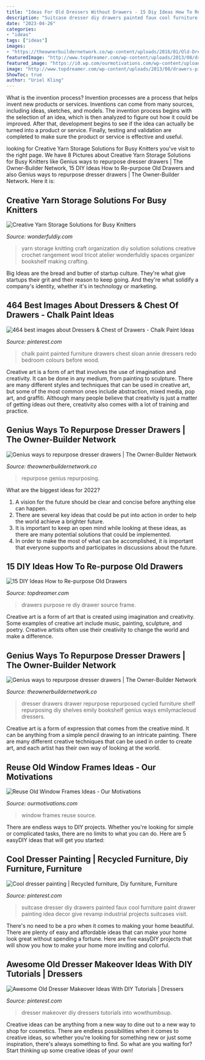 ```yaml
---
title: "Ideas For Old Dressers Without Drawers - 15 Diy Ideas How To Re-purpose Old Drawers"
description: "Suitcase dresser diy drawers painted faux cool furniture paint drawer painting idea decor give revamp industrial projects suitcases visit"
date: "2023-04-26"
categories:
- "ideas"
tags: ["ideas"]
images:
- "https://theownerbuildernetwork.co/wp-content/uploads/2016/01/Old-Dresser-Drawer-Repurposing-Ideas-09.jpg"
featuredImage: "http://www.topdreamer.com/wp-content/uploads/2013/08/drawers-picture-frame.jpg"
featured_image: "https://i0.wp.com/ourmotivations.com/wp-content/uploads/2017/08/reuse-old-window-frames-ideas-2.jpg?resize=621%2C828"
image: "http://www.topdreamer.com/wp-content/uploads/2013/08/drawers-picture-frame.jpg"
ShowToc: true
author: "Uriel Kling"
---
```



What is the invention process?
Invention processes are a process that helps invent new products or services. Inventions can come from many sources, including ideas, sketches, and models. The invention process begins with the selection of an idea, which is then analyzed to figure out how it could be improved. After that, development begins to see if the idea can actually be turned into a product or service. Finally, testing and validation are completed to make sure the product or service is effective and useful.

	

		
looking for Creative Yarn Storage Solutions for Busy Knitters you've visit to the right page. We have 8 Pictures about Creative Yarn Storage Solutions for Busy Knitters like Genius ways to repurpose dresser drawers | The Owner-Builder Network, 15 DIY Ideas How to Re-purpose Old Drawers and also Genius ways to repurpose dresser drawers | The Owner-Builder Network. Here it is:
		
    
## Creative Yarn Storage Solutions For Busy Knitters

<img loading=lazy src="https://cdn.wonderfuldiy.com/wp-content/uploads/2016/08/Corner-yarn-bookshelf.jpg" onerror="this.onerror=null;this.src='https://tse3.mm.bing.net/th?id=OIP.Phod19Y0rmM1Wh05972vKgHaLL&amp;pid=15.1';" alt="Creative Yarn Storage Solutions for Busy Knitters">

_Source: wonderfuldiy.com_

>yarn storage knitting craft organization diy solution solutions creative crochet rangement wool tricot atelier wonderfuldiy spaces organizer bookshelf making crafting. 

	

Big Ideas are the bread and butter of startup culture. They're what give startups their grit and their reason to keep going. And they're what solidify a company's identity, whether it's in technology or marketing.

    
## 464 Best Images About Dressers &amp; Chest Of Drawers - Chalk Paint Ideas

<img loading=lazy src="https://s-media-cache-ak0.pinimg.com/736x/da/4d/6a/da4d6a0feee9fbc11a5425839e353575--furniture-redo-painted-furniture.jpg" onerror="this.onerror=null;this.src='https://tse1.mm.bing.net/th?id=OIP.pC4MTSKDpumoCN8GV7fbSgHaJ4&amp;pid=15.1';" alt="464 best images about Dressers &amp; Chest of Drawers - Chalk Paint Ideas">

_Source: pinterest.com_

>chalk paint painted furniture drawers chest sloan annie dressers redo bedroom colours before wood. 

	

Creative art is a form of art that involves the use of imagination and creativity. It can be done in any medium, from painting to sculpture. There are many different styles and techniques that can be used in creative art, but some of the most common ones include abstraction, mixed media, pop art, and graffiti. Although many people believe that creativity is just a matter of getting ideas out there, creativity also comes with a lot of training and practice.

    
## Genius Ways To Repurpose Dresser Drawers | The Owner-Builder Network

<img loading=lazy src="https://theownerbuildernetwork.co/wp-content/uploads/2016/01/Old-Dresser-Drawer-Repurposing-Ideas-24.jpg" onerror="this.onerror=null;this.src='https://tse3.mm.bing.net/th?id=OIP.Z90XVumiwkzmK4ONwAY6JwHaJ4&amp;pid=15.1';" alt="Genius ways to repurpose dresser drawers | The Owner-Builder Network">

_Source: theownerbuildernetwork.co_

>repurpose genius repurposing. 

	

What are the biggest ideas for 2022?
1. A vision for the future should be clear and concise before anything else can happen. 
2. There are several key ideas that could be put into action in order to help the world achieve a brighter future. 
3. It is important to keep an open mind while looking at these ideas, as there are many potential solutions that could be implemented. 
4. In order to make the most of what can be accomplished, it is important that everyone supports and participates in discussions about the future.

    
## 15 DIY Ideas How To Re-purpose Old Drawers

<img loading=lazy src="http://www.topdreamer.com/wp-content/uploads/2013/08/drawers-picture-frame.jpg" onerror="this.onerror=null;this.src='https://tse1.mm.bing.net/th?id=OIP.uJloxd3xL88qUgU6dBBitgHaFj&amp;pid=15.1';" alt="15 DIY Ideas How to Re-purpose Old Drawers">

_Source: topdreamer.com_

>drawers purpose re diy drawer source frame. 

	

Creative art is a form of art that is created using imagination and creativity. Some examples of creative art include music, painting, sculpture, and poetry. Creative artists often use their creativity to change the world and make a difference.

    
## Genius Ways To Repurpose Dresser Drawers | The Owner-Builder Network

<img loading=lazy src="https://theownerbuildernetwork.co/wp-content/uploads/2016/01/Old-Dresser-Drawer-Repurposing-Ideas-09.jpg" onerror="this.onerror=null;this.src='https://tse1.mm.bing.net/th?id=OIP.wLv2V6f3eIy2T1zK_0PbggHaJ4&amp;pid=15.1';" alt="Genius ways to repurpose dresser drawers | The Owner-Builder Network">

_Source: theownerbuildernetwork.co_

>dresser drawers drawer repurpose repurposed cycled furniture shelf repurposing diy shelves emily bookshelf genius ways emilymacleoud dressers. 

	

Creative art is a form of expression that comes from the creative mind. It can be anything from a simple pencil drawing to an intricate painting. There are many different creative techniques that can be used in order to create art, and each artist has their own way of looking at the world.

    
## Reuse Old Window Frames Ideas - Our Motivations

<img loading=lazy src="https://i0.wp.com/ourmotivations.com/wp-content/uploads/2017/08/reuse-old-window-frames-ideas-2.jpg?resize=621%2C828" onerror="this.onerror=null;this.src='https://tse3.mm.bing.net/th?id=OIP.BAjsUbs47qAQIF4aPIaHqAHaJ4&amp;pid=15.1';" alt="Reuse Old Window Frames Ideas - Our Motivations">

_Source: ourmotivations.com_

>window frames reuse source. 

	

There are endless ways to DIY projects. Whether you're looking for simple or complicated tasks, there are no limits to what you can do. Here are 5 easyDIY ideas that will get you started: 

    
## Cool Dresser Painting | Recycled Furniture, Diy Furniture, Furniture

<img loading=lazy src="https://i.pinimg.com/originals/40/77/e5/4077e51a42fe75fba2a7c8027b3ca021.jpg" onerror="this.onerror=null;this.src='https://tse2.mm.bing.net/th?id=OIP.OyAAXmT95hB5IC1Kusy33gHaJ4&amp;pid=15.1';" alt="Cool dresser painting | Recycled furniture, Diy furniture, Furniture">

_Source: pinterest.com_

>suitcase dresser diy drawers painted faux cool furniture paint drawer painting idea decor give revamp industrial projects suitcases visit. 

	

There's no need to be a pro when it comes to making your home beautiful. There are plenty of easy and affordable ideas that can make your home look great without spending a fortune. Here are five easyDIY projects that will show you how to make your home more inviting and colorful.

    
## Awesome Old Dresser Makeover Ideas With DIY Tutorials | Dressers

<img loading=lazy src="https://i.pinimg.com/736x/8d/07/c3/8d07c34eb31641e0d5cd68d1cd796e0f.jpg" onerror="this.onerror=null;this.src='https://tse3.mm.bing.net/th?id=OIP.F2tRXW7H_O3Zy7pdnAj74gHaN1&amp;pid=15.1';" alt="Awesome Old Dresser Makeover Ideas With DIY Tutorials | Dressers">

_Source: pinterest.com_

>dresser makeover diy dressers tutorials into wowthumbsup. 

	

Creative ideas can be anything from a new way to dine out to a new way to shop for cosmetics. There are endless possibilities when it comes to creative ideas, so whether you're looking for something new or just some inspiration, there's always something to find. So what are you waiting for? Start thinking up some creative ideas of your own!

